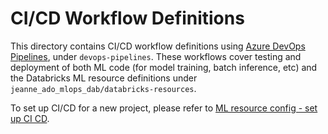 # CI/CD Workflow Definitions
This directory contains CI/CD workflow definitions using [Azure DevOps Pipelines](https://azure.microsoft.com/en-gb/products/devops/pipelines/),
under ``devops-pipelines``. These workflows cover testing and deployment of both ML code (for model training, batch inference, etc) and the 
Databricks ML resource definitions under ``jeanne_ado_mlops_dab/databricks-resources``. 

To set up CI/CD for a new project,
please refer to [ML resource config - set up CI CD](../../jeanne_ado_mlops_dab/databricks-resources/README.md#set-up-ci-and-cd).
